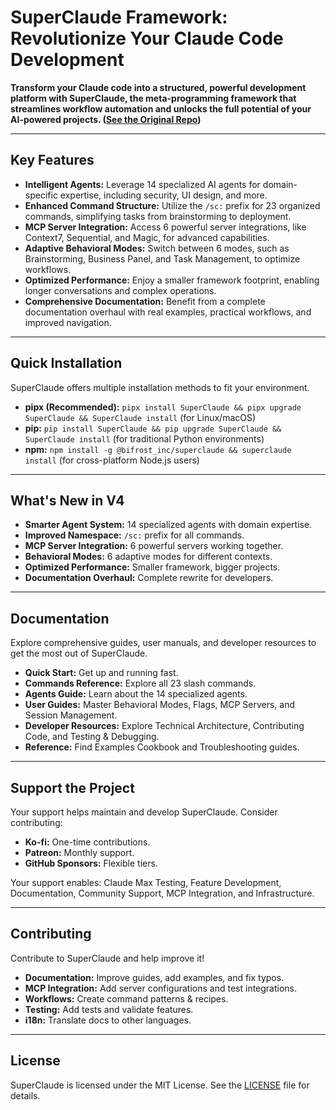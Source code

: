 # SuperClaude Framework: Revolutionize Your Claude Code Development 

**Transform your Claude code into a structured, powerful development platform with SuperClaude, the meta-programming framework that streamlines workflow automation and unlocks the full potential of your AI-powered projects. ([See the Original Repo](https://github.com/SuperClaude-Org/SuperClaude_Framework))**

---

## Key Features

*   **Intelligent Agents:** Leverage 14 specialized AI agents for domain-specific expertise, including security, UI design, and more.
*   **Enhanced Command Structure:** Utilize the `/sc:` prefix for 23 organized commands, simplifying tasks from brainstorming to deployment.
*   **MCP Server Integration:** Access 6 powerful server integrations, like Context7, Sequential, and Magic, for advanced capabilities.
*   **Adaptive Behavioral Modes:** Switch between 6 modes, such as Brainstorming, Business Panel, and Task Management, to optimize workflows.
*   **Optimized Performance:** Enjoy a smaller framework footprint, enabling longer conversations and complex operations.
*   **Comprehensive Documentation:** Benefit from a complete documentation overhaul with real examples, practical workflows, and improved navigation.

---

## Quick Installation

SuperClaude offers multiple installation methods to fit your environment.

*   **pipx (Recommended):** `pipx install SuperClaude && pipx upgrade SuperClaude && SuperClaude install` (for Linux/macOS)
*   **pip:** `pip install SuperClaude && pip upgrade SuperClaude && SuperClaude install` (for traditional Python environments)
*   **npm:** `npm install -g @bifrost_inc/superclaude && superclaude install` (for cross-platform Node.js users)

---

## What's New in V4

*   **Smarter Agent System:** 14 specialized agents with domain expertise.
*   **Improved Namespace:** `/sc:` prefix for all commands.
*   **MCP Server Integration:** 6 powerful servers working together.
*   **Behavioral Modes:** 6 adaptive modes for different contexts.
*   **Optimized Performance:** Smaller framework, bigger projects.
*   **Documentation Overhaul:** Complete rewrite for developers.

---

## Documentation

Explore comprehensive guides, user manuals, and developer resources to get the most out of SuperClaude.

*   **Quick Start:** Get up and running fast.
*   **Commands Reference:**  Explore all 23 slash commands.
*   **Agents Guide:** Learn about the 14 specialized agents.
*   **User Guides:** Master Behavioral Modes, Flags, MCP Servers, and Session Management.
*   **Developer Resources:** Explore Technical Architecture, Contributing Code, and Testing & Debugging.
*   **Reference:**  Find Examples Cookbook and Troubleshooting guides.

---

## Support the Project

Your support helps maintain and develop SuperClaude. Consider contributing:

*   **Ko-fi:** One-time contributions.
*   **Patreon:** Monthly support.
*   **GitHub Sponsors:** Flexible tiers.

Your support enables: Claude Max Testing, Feature Development, Documentation, Community Support, MCP Integration, and Infrastructure.

---

## Contributing

Contribute to SuperClaude and help improve it!

*   **Documentation:** Improve guides, add examples, and fix typos.
*   **MCP Integration:** Add server configurations and test integrations.
*   **Workflows:** Create command patterns & recipes.
*   **Testing:** Add tests and validate features.
*   **i18n:** Translate docs to other languages.

---

## License

SuperClaude is licensed under the MIT License.  See the [LICENSE](LICENSE) file for details.